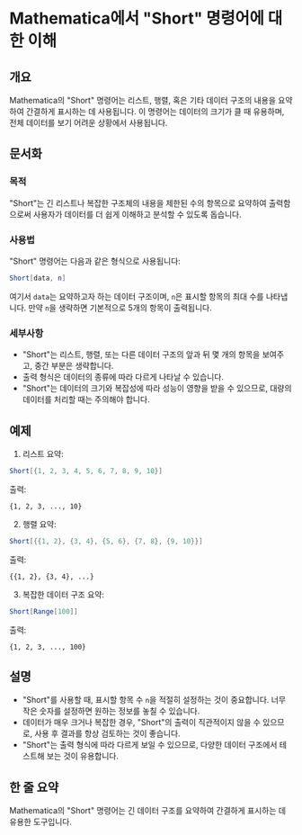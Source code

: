 <!--
Meta Description: # Mathematica에서 "Short" 명령어에 대한 이해 ## 개요 Mathematica의 "Short" 명령어는 리스트, 행렬, 혹은 기타 데이터 구조의 내용을 요약하여 간결하게 표시하는 데 사용됩니다. 이 명령어는 데이터의 크기가 클 때 유용하며, 전체 데이터...
Meta Keywords: short, 데이터, 명령어는, mathematica, 리스트
-->

# Mathematica에서 "Short" 명령어에 대한 이해

## 개요
Mathematica의 "Short" 명령어는 리스트, 행렬, 혹은 기타 데이터 구조의 내용을 요약하여 간결하게 표시하는 데 사용됩니다. 이 명령어는 데이터의 크기가 클 때 유용하며, 전체 데이터를 보기 어려운 상황에서 사용됩니다.

## 문서화
### 목적
"Short"는 긴 리스트나 복잡한 구조체의 내용을 제한된 수의 항목으로 요약하여 출력함으로써 사용자가 데이터를 더 쉽게 이해하고 분석할 수 있도록 돕습니다.

### 사용법
"Short" 명령어는 다음과 같은 형식으로 사용됩니다:
```mathematica
Short[data, n]
```
여기서 `data`는 요약하고자 하는 데이터 구조이며, `n`은 표시할 항목의 최대 수를 나타냅니다. 만약 `n`을 생략하면 기본적으로 5개의 항목이 출력됩니다.

### 세부사항
- "Short"는 리스트, 행렬, 또는 다른 데이터 구조의 앞과 뒤 몇 개의 항목을 보여주고, 중간 부분은 생략합니다.
- 출력 형식은 데이터의 종류에 따라 다르게 나타날 수 있습니다.
- "Short"는 데이터의 크기와 복잡성에 따라 성능이 영향을 받을 수 있으므로, 대량의 데이터를 처리할 때는 주의해야 합니다.

## 예제
1. 리스트 요약:
```mathematica
Short[{1, 2, 3, 4, 5, 6, 7, 8, 9, 10}]
```
출력:
```
{1, 2, 3, ..., 10}
```

2. 행렬 요약:
```mathematica
Short[{{1, 2}, {3, 4}, {5, 6}, {7, 8}, {9, 10}}]
```
출력:
```
{{1, 2}, {3, 4}, ...}
```

3. 복잡한 데이터 구조 요약:
```mathematica
Short[Range[100]]
```
출력:
```
{1, 2, 3, ..., 100}
```

## 설명
- "Short"를 사용할 때, 표시할 항목 수 `n`을 적절히 설정하는 것이 중요합니다. 너무 작은 숫자를 설정하면 원하는 정보를 놓칠 수 있습니다.
- 데이터가 매우 크거나 복잡한 경우, "Short"의 출력이 직관적이지 않을 수 있으므로, 사용 후 결과를 항상 검토하는 것이 좋습니다.
- "Short"는 출력 형식에 따라 다르게 보일 수 있으므로, 다양한 데이터 구조에서 테스트해 보는 것이 유용합니다.

## 한 줄 요약
Mathematica의 "Short" 명령어는 긴 데이터 구조를 요약하여 간결하게 표시하는 데 유용한 도구입니다.